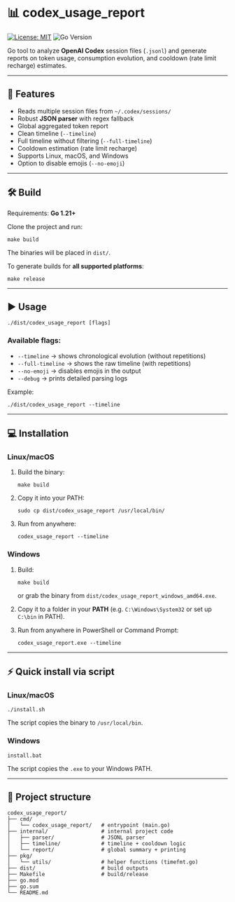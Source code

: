 # 📊 codex_usage_report

[![License: MIT](https://img.shields.io/badge/License-MIT-yellow.svg)](LICENSE)
![Go Version](https://img.shields.io/badge/Go-1.21%2B-blue)

Go tool to analyze **OpenAI Codex** session files (`.jsonl`) and generate reports on token usage, consumption evolution, and cooldown (rate limit recharge) estimates.

---

## 🚀 Features

- Reads multiple session files from `~/.codex/sessions/`  
- Robust **JSON parser** with regex fallback  
- Global aggregated token report  
- Clean timeline (`--timeline`)  
- Full timeline without filtering (`--full-timeline`)  
- Cooldown estimation (rate limit recharge)  
- Supports Linux, macOS, and Windows  
- Option to disable emojis (`--no-emoji`)  

---

## 🛠️ Build

Requirements: **Go 1.21+**

Clone the project and run:

    make build

The binaries will be placed in `dist/`.

To generate builds for **all supported platforms**:

    make release

---

## ▶️ Usage

    ./dist/codex_usage_report [flags]

### Available flags:
- `--timeline` → shows chronological evolution (without repetitions)  
- `--full-timeline` → shows the raw timeline (with repetitions)  
- `--no-emoji` → disables emojis in the output  
- `--debug` → prints detailed parsing logs  

Example:

    ./dist/codex_usage_report --timeline

---

## 💻 Installation

### Linux/macOS

1. Build the binary:
   
       make build

2. Copy it into your PATH:
   
       sudo cp dist/codex_usage_report /usr/local/bin/

3. Run from anywhere:
   
       codex_usage_report --timeline

### Windows

1. Build:
   
       make build

   or grab the binary from `dist/codex_usage_report_windows_amd64.exe`.

2. Copy it to a folder in your **PATH** (e.g. `C:\Windows\System32` or set up `C:\bin` in PATH).  

3. Run from anywhere in PowerShell or Command Prompt:
   
       codex_usage_report.exe --timeline

---

## ⚡ Quick install via script

### Linux/macOS

    ./install.sh

The script copies the binary to `/usr/local/bin`.

### Windows

    install.bat

The script copies the `.exe` to your Windows PATH.

---

## 📂 Project structure

    codex_usage_report/
    ├── cmd/
    │   └── codex_usage_report/   # entrypoint (main.go)
    ├── internal/                 # internal project code
    │   ├── parser/               # JSONL parser
    │   ├── timeline/             # timeline + cooldown logic
    │   └── report/               # global summary + printing
    ├── pkg/
    │   └── utils/                # helper functions (timefmt.go)
    ├── dist/                     # build outputs
    ├── Makefile                  # build/release
    ├── go.mod
    ├── go.sum
    └── README.md

